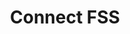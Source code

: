 ---
facebook: https://facebook.com/connectfss
instagram: https://instagram.com/connectfss
linkedin: https://linkedin.com/company/connectfss
logohandle: connectfss
sort: connectfss
title: Connect FSS
twitter: https://x.com/connectfss
website: https://www.connectfss.com/
---